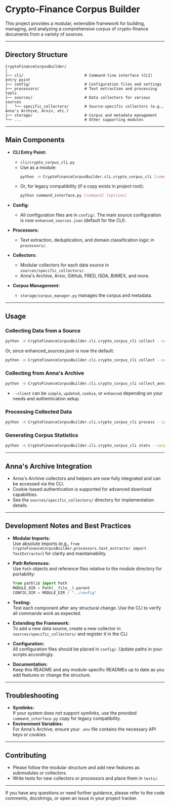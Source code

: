 # Crypto-Finance Corpus Builder

This project provides a modular, extensible framework for building, managing, and analyzing a comprehensive corpus of crypto-finance documents from a variety of sources.

---

## Directory Structure

```
CryptoFinanceCorpusBuilder/
│
├── cli/                           # Command-line interface (CLI) entry point
├── config/                        # Configuration files and settings
├── processors/                    # Text extraction and processing tools
├── sources/                       # Data collectors for various sources
│   └── specific_collectors/       # Source-specific collectors (e.g., Anna's Archive, Arxiv, etc.)
├── storage/                       # Corpus and metadata management
└── ...                            # Other supporting modules
```

---

## Main Components

- **CLI Entry Point:**  
  - `cli/crypto_corpus_cli.py`
  - Use as a module:  
    ```bash
    python -m CryptoFinanceCorpusBuilder.cli.crypto_corpus_cli [command] [options]
    ```
  - Or, for legacy compatibility (if a copy exists in project root):  
    ```bash
    python command_interface.py [command] [options]
    ```

- **Config:**  
  - All configuration files are in `config/`. The main source configuration is now `enhanced_sources.json` (default for the CLI).

- **Processors:**  
  - Text extraction, deduplication, and domain classification logic in `processors/`.

- **Collectors:**  
  - Modular collectors for each data source in `sources/specific_collectors/`.
  - Anna's Archive, Arxiv, GitHub, FRED, ISDA, BitMEX, and more.

- **Corpus Management:**  
  - `storage/corpus_manager.py` manages the corpus and metadata.

---

## Usage

### Collecting Data from a Source

```bash
python -m CryptoFinanceCorpusBuilder.cli.crypto_corpus_cli collect --sources arxiv github --config CryptoFinanceCorpusBuilder/config/enhanced_sources.json --output-dir data/corpus_1
```

Or, since enhanced_sources.json is now the default:

```bash
python -m CryptoFinanceCorpusBuilder.cli.crypto_corpus_cli collect --sources arxiv github --output-dir data/corpus_1
```

### Collecting from Anna's Archive

```bash
python -m CryptoFinanceCorpusBuilder.cli.crypto_corpus_cli collect_annas --query "cryptocurrency trading" --client cookie --output-dir data/corpus_1/annas
```
- `--client` can be `simple`, `updated`, `cookie`, or `enhanced` depending on your needs and authentication setup.

### Processing Collected Data

```bash
python -m CryptoFinanceCorpusBuilder.cli.crypto_corpus_cli process --input-dir data/corpus_1 --output-dir data/corpus_1/processed
```

### Generating Corpus Statistics

```bash
python -m CryptoFinanceCorpusBuilder.cli.crypto_corpus_cli stats --corpus-dir data/corpus_1
```

---

## Anna's Archive Integration

- Anna's Archive collectors and helpers are now fully integrated and can be accessed via the CLI.
- Cookie-based authentication is supported for advanced download capabilities.
- See the `sources/specific_collectors/` directory for implementation details.

---

## Development Notes and Best Practices

- **Modular Imports:**  
  Use absolute imports (e.g., `from CryptoFinanceCorpusBuilder.processors.text_extractor import TextExtractor`) for clarity and maintainability.

- **Path References:**  
  Use `Path` objects and reference files relative to the module directory for portability:
  ```python
  from pathlib import Path
  MODULE_DIR = Path(__file__).parent
  CONFIG_DIR = MODULE_DIR / "../config"
  ```

- **Testing:**  
  Test each component after any structural change. Use the CLI to verify all commands work as expected.

- **Extending the Framework:**  
  To add a new data source, create a new collector in `sources/specific_collectors/` and register it in the CLI.

- **Configuration:**  
  All configuration files should be placed in `config/`. Update paths in your scripts accordingly.

- **Documentation:**  
  Keep this README and any module-specific READMEs up to date as you add features or change the structure.

---

## Troubleshooting

- **Symlinks:**  
  If your system does not support symlinks, use the provided `command_interface.py` copy for legacy compatibility.
- **Environment Variables:**  
  For Anna's Archive, ensure your `.env` file contains the necessary API keys or cookies.

---

## Contributing

- Please follow the modular structure and add new features as submodules or collectors.
- Write tests for new collectors or processors and place them in `tests/`.

---

If you have any questions or need further guidance, please refer to the code comments, docstrings, or open an issue in your project tracker. 